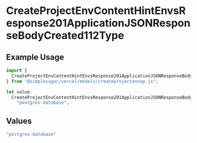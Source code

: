 # CreateProjectEnvContentHintEnvsResponse201ApplicationJSONResponseBodyCreated112Type

## Example Usage

```typescript
import {
  CreateProjectEnvContentHintEnvsResponse201ApplicationJSONResponseBodyCreated112Type,
} from "@simplesagar/vercel/models/createprojectenvop.js";

let value:
  CreateProjectEnvContentHintEnvsResponse201ApplicationJSONResponseBodyCreated112Type =
    "postgres-database";
```

## Values

```typescript
"postgres-database"
```